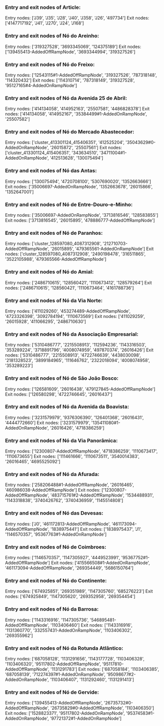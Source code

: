 ### Entry and exit nodes of Article:
Entry nodes: ['J39', 'J35', 'J28', 'J40', 'J358', 'J26', '497734']
Exit nodes: ['4147717192', 'J41', 'J270', 'J24', 'J168']

### Entry and exit nodes of Nó do Areinho:
Entry nodes: ['319327528', '3693345069', '124375189']
Exit nodes: ['139455413-AddedOffRampNode', '3693344994', '319327526']

### Entry and exit nodes of Nó do Freixo:
Entry nodes: ['12543115#1-AddedOffRampNode', '319327526', '787318148', '114320432']
Exit nodes: ['114310714', '787318149', '319327528', '95127165#4-AddedOnRampNode']

### Entry and exit nodes of Nó da Avenida 25 de Abril:
Entry nodes: ['414134058', '414952163', '25507581', '4486828378']
Exit nodes: ['414134058', '414952167', '35384499#1-AddedOnRampNode', '25507582']

### Entry and exit nodes of Nó do Mercado Abastecedor:
Entry nodes: ['cluster_413301124_415406351', '412525204', '35043629#0-AddedOnRampNode', '26015872', '25507561']
Exit nodes: ['cluster_413301124_415406351', '343634510', '34711004#1-AddedOnRampNode', '412513628', '130075494']

### Entry and exit nodes of Nó das Antas:
Entry nodes: ['130075494', '4720708100', '5307690020', '1352663666']
Exit nodes: ['35006697-AddedOnRampNode', '1352663678', '26015866', '1352647001']

### Entry and exit nodes of Nó de Entre-Douro-e-Minho:
Entry nodes: ['35006697-AddedOnRampNode', '3713816546', '128583855']
Exit nodes: ['3713816545', '26015895', '478886777-AddedOffRampNode']

### Entry and exit nodes of Nó de Paranhos:
Entry nodes: ['cluster_128597080_4087312908', '212710703-AddedOffRampNode', '26015895', '479365561-AddedOnRampNode']
Exit nodes: ['cluster_128597080_4087312908', '2490198478', '316511865', '3522105988', '479365566-AddedOffRampNode']

### Entry and exit nodes of Nó do Amial:
Entry nodes: ['2486710615', '128560421', '1110673412', '128579264']
Exit nodes: ['2486710615', '128560421', '1110673464', '4161788736']

### Entry and exit nodes of Nó da Via Norte:
Entry nodes: ['411029260', '453274489-AddedOffRampNode', '4723326398', '3092784194', '1110673569']
Exit nodes: ['411029259', '26015928', '411066295', '2486710630']

### Entry and exit nodes of Nó da Associação Empresarial:
Entry nodes: ['5310486777', '2215508913', '112594236', '1143316503', '353289224', '3718891796', '4008074959', '497870374', '26016426']
Exit nodes: ['5310486777', '2215508913', '4722746639', '4438030098', '2181328523', '3899184965', '111646762', '2322018094', '4008074958', '353289223']

### Entry and exit nodes of Nó de São João Bosco:
Entry nodes: ['126581609', '26016438', '479127845-AddedOffRampNode']
Exit nodes: ['126580298', '4722746645', '26016437']

### Entry and exit nodes of Nó da Avenida da Boavista:
Entry nodes: ['3231579979', '9376306390', '126401368', '26016431', '4444772660']
Exit nodes: ['3231579979', '135411080#1-AddedOnRampNode', '26016426', '4718386259']

### Entry and exit nodes of Nó da Via Panorâmica:
Entry nodes: ['12300807-AddedOffRampNode', '4718386259', '1110673417', '1110673655']
Exit nodes: ['111461666', '1110673511', '3540014383', '26016465', '4695525092']

### Entry and exit nodes of Nó da Afurada:
Entry nodes: ['258206488#1-AddedOffRampNode', '26016465', '460986038-AddedOffRampNode']
Exit nodes: ['12300807-AddedOffRampNode', '483715761#2-AddedOffRampNode', '1534488931', '1143318838', '3740426762', '3740436959', '1145514808']

### Entry and exit nodes of Nó das Devesas:
Entry nodes: ['J0', '461172813-AddedOffRampNode', '461173094-AddedOffRampNode', '1838975441']
Exit nodes: ['1838975437', 'J1', '1146570357', '95367763#1-AddedOnRampNode']

### Entry and exit nodes of Nó de Coimbroes:
Entry nodes: ['1146570357', '1147305927', '4449523991', '95367752#1-AddedOffRampNode']
Exit nodes: ['415566508#1-AddedOnRampNode', '461173094-AddedOffRampNode', '269354449', '5686150764']

### Entry and exit nodes of Nó do Continente:
Entry nodes: ['674925851', '269351989', '1147305760', '685276223']
Exit nodes: ['674925849', '1147305620', '269352958', '269354454']

### Entry and exit nodes of Nó da Barrosa:
Entry nodes: ['1143316916', '1147305736', '546895481-AddedOffRampNode', '1103406460']
Exit nodes: ['1143316916', '1131360770', '332557431-AddedOnRampNode', '1103406302', '269355962']

### Entry and exit nodes of Nó da Rotunda Atlântico:
Entry nodes: ['687058128', '1131291656', '1143177728', '1103406328', '1103406320', '95117802-AddedOffRampNode', '95117810-AddedOffRampNode', '1131291783']
Exit nodes: ['687058184', '1103406385', '687058139', '712274397#1-AddedOnRampNode', '95098677#2-AddedOnRampNode', '1103406407', '1131292460', '1131291413']

### Entry and exit nodes of Nó de Gervide:
Entry nodes: ['139455413-AddedOffRampNode', '26735732#0-AddedOffRampNode', '26735829#0-AddedOffRampNode', '1103406350']
Exit nodes: ['1528823371', '95117802-AddedOnRampNode', '95374583#1-AddedOnRampNode', '97721372#1-AddedOnRampNode']

